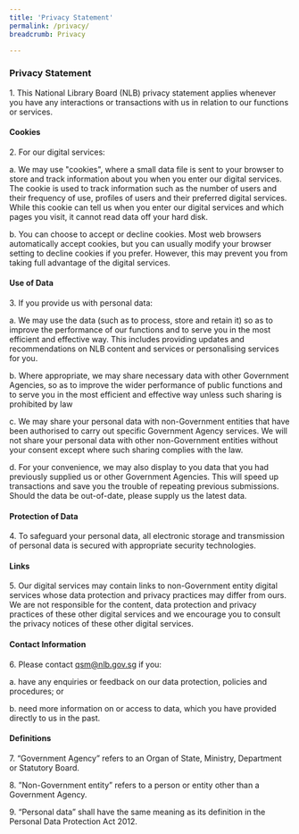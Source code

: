 ```yaml
---
title: 'Privacy Statement'
permalink: /privacy/
breadcrumb: Privacy

---
```



### **Privacy Statement**

<p>1. This National Library Board (NLB) privacy statement applies whenever you have any interactions or transactions with us in relation to our functions or services.</p>

#### Cookies

<p>2. For our digital services:</p>

<p>a. We may use "cookies", where a small data file is sent to your browser to store and track information about you when you enter our digital services. The cookie is used to track information such as the number of users and their frequency of use, profiles of users and their preferred digital services. While this cookie can tell us when you enter our digital services and which pages you visit, it cannot read data off your hard disk.</p>  

<p>b. You can choose to accept or decline cookies. Most web browsers automatically accept cookies, but you can usually modify your browser setting to decline cookies if you prefer. However, this may prevent you from taking full advantage of the digital services.</p>

#### Use of Data

<p>3. If you provide us with personal data:</p>

</p>a. We may use the data (such as to process, store and retain it) so as to improve the performance of our functions and to serve you in the most efficient and effective way. This includes providing updates and recommendations on NLB content and services or personalising services for you.</p>

</p>b. Where appropriate, we may share necessary data with other Government Agencies, so as to improve the wider performance of public functions and to serve you in the most efficient and effective way unless such sharing is prohibited by law</p>

</p>c. We may share your personal data with non-Government entities that have been authorised to carry out specific Government Agency services. We will not share your personal data with other non-Government entities without your consent except where such sharing complies with the law.</p>

</p>d. For your convenience, we may also display to you data that you had previously supplied us or other Government Agencies. This will speed up transactions and save you the trouble of repeating previous submissions. Should the data be out-of-date, please supply us the latest data.</p>

#### Protection of Data

<p>4. To safeguard your personal data, all electronic storage and transmission of personal data is secured with appropriate security technologies.</p>

#### Links

<p>5. Our digital services may contain links to non-Government entity digital services whose data protection and privacy practices may differ from ours.  We are not responsible for the content, data protection and privacy practices of these other digital services and we encourage you to consult the privacy notices of these other digital services.</p>

#### Contact Information

<p>6. Please contact <a href="mailto:qsm@nlb.gov.sg">qsm@nlb.gov.sg</a> if you:</p>

<p>a. have any enquiries or feedback on our data protection, policies and procedures; or</p>

<p>b. need more information on or access to data, which you have provided directly to us in the past.</p>

#### Definitions

<p>7. “Government Agency” refers to an Organ of State, Ministry, Department or Statutory Board.</p>

<p>8. ”Non-Government entity” refers to a person or entity other than a Government Agency.</p>

<p>9. “Personal data” shall have the same meaning as its definition in the Personal Data Protection Act 2012.</p>

